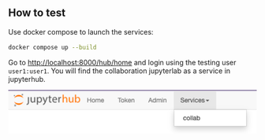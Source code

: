 ## How to test

Use docker compose to launch the services:

```bash
docker compose up --build
```

Go to [http://localhost:8000/hub/home](http://localhost:8000/hub/home) and login
using the testing user `user1:user1`. You will find the collaboration jupyterlab
as a service in jupyterhub.

![jupyterhub_services](jupyterhub_services.png)